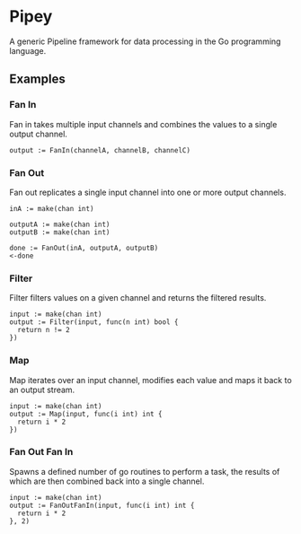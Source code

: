 # Pipey

A generic Pipeline framework for data processing in the Go programming language.

## Examples

### Fan In

Fan in takes multiple input channels and combines the values to a single output channel.

```golang
output := FanIn(channelA, channelB, channelC)
```

### Fan Out

Fan out replicates a single input channel into one or more output channels.

```golang
inA := make(chan int)

outputA := make(chan int)
outputB := make(chan int)

done := FanOut(inA, outputA, outputB)
<-done
```

### Filter

Filter filters values on a given channel and returns the filtered results.

```golang
input := make(chan int)
output := Filter(input, func(n int) bool {
  return n != 2
})
```

### Map

Map iterates over an input channel, modifies each value and maps it back to an output stream.

```golang
input := make(chan int)
output := Map(input, func(i int) int {
  return i * 2
})
```

### Fan Out Fan In

Spawns a defined number of go routines to perform a task, the results of which are then combined back into a single channel.

```golang
input := make(chan int)
output := FanOutFanIn(input, func(i int) int {
  return i * 2
}, 2)
```

